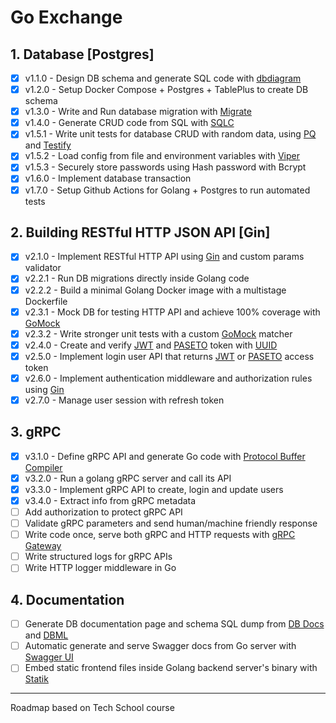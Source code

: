 # Go Exchange

## 1. Database [Postgres]
- [x] v1.1.0 - Design DB schema and generate SQL code with [dbdiagram](https://dbdiagram.io/)
- [x] v1.2.0 - Setup Docker Compose + Postgres + TablePlus to create DB schema
- [x] v1.3.0 - Write and Run database migration with [Migrate](https://github.com/golang-migrate/migrate)
- [x] v1.4.0 - Generate CRUD code from SQL with [SQLC](https://sqlc.dev/)
- [x] v1.5.1 - Write unit tests for database CRUD with random data, using [PQ](https://github.com/lib/pq) and [Testify](https://github.com/stretchr/testify)
- [x] v1.5.2 - Load config from file and environment variables with [Viper](https://github.com/spf13/viper)
- [x] v1.5.3 - Securely store passwords using Hash password with Bcrypt
- [x] v1.6.0 - Implement database transaction
- [x] v1.7.0 - Setup Github Actions for Golang + Postgres to run automated tests

## 2. Building RESTful HTTP JSON API [Gin]
- [x] v2.1.0 - Implement RESTful HTTP API using [Gin](https://github.com/gin-gonic/gin) and custom params validator
- [x] v2.2.1 - Run DB migrations directly inside Golang code
- [x] v2.2.2 - Build a minimal Golang Docker image with a multistage Dockerfile
- [x] v2.3.1 - Mock DB for testing HTTP API and achieve 100% coverage with [GoMock](https://github.com/golang/mock)
- [x] v2.3.2 - Write stronger unit tests with a custom [GoMock](https://github.com/golang/mock) matcher
- [x] v2.4.0 - Create and verify [JWT](https://github.com/golang-jwt/jwt) and [PASETO](https://github.com/o1egl/paseto) token with [UUID](https://github.com/google/uuid)
- [x] v2.5.0 - Implement login user API that returns [JWT](https://github.com/golang-jwt/jwt) or [PASETO](https://github.com/o1egl/paseto) access token
- [x] v2.6.0 - Implement authentication middleware and authorization rules using [Gin](https://github.com/gin-gonic/gin)
- [x] v2.7.0 - Manage user session with refresh token

## 3. gRPC
- [x] v3.1.0 - Define gRPC API and generate Go code with [Protocol Buffer Compiler](https://grpc.io/docs/protoc-installation/)
- [x] v3.2.0 - Run a golang gRPC server and call its API
- [x] v3.3.0 - Implement gRPC API to create, login and update users
- [x] v3.4.0 - Extract info from gRPC metadata
- [ ] Add authorization to protect gRPC API
- [ ] Validate gRPC parameters and send human/machine friendly response
- [ ] Write code once, serve both gRPC and HTTP requests with [gRPC Gateway](https://github.com/grpc-ecosystem/grpc-gateway)
- [ ] Write structured logs for gRPC APIs
- [ ] Write HTTP logger middleware in Go

## 4. Documentation
- [ ] Generate DB documentation page and schema SQL dump from [DB Docs](https://dbdocs.io/docs) and [DBML](https://www.dbml.org/cli/#installation)
- [ ] Automatic generate and serve Swagger docs from Go server with [Swagger UI](https://github.com/swagger-api/swagger-ui)
- [ ] Embed static frontend files inside Golang backend server's binary with [Statik](https://github.com/rakyll/statik)

---

Roadmap based on Tech School course